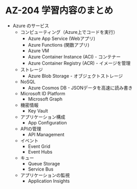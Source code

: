 # AZ-204 学習内容のまとめ

- Azure のサービス
  - コンピューティング（Azure上でコードを実行）
    - Azure App Service (Webアプリ)
    - Azure Functions (関数アプリ)
    - Azure VM
    - Azure Container Instance (ACI) - コンテナー
    - Azure Container Registry (ACR) - イメージを管理
  - ストレージ
    - Azure Blob Storage - オブジェクトストレージ
  - NoSQL
    - Azure Cosmos DB - JSONデータを高速に読み書き
  - Microsoft ID Platform
    - Microsoft Graph
  - 機密情報
    - Key Vault
  - アプリケーション構成
    - App Configuration
  - APIの管理
    - API Management
  - イベント
    - Event Grid
    - Event Hubs
  - キュー
    - Queue Storage
    - Service Bus
  - アプリケーションの監視
    - Application Insights
